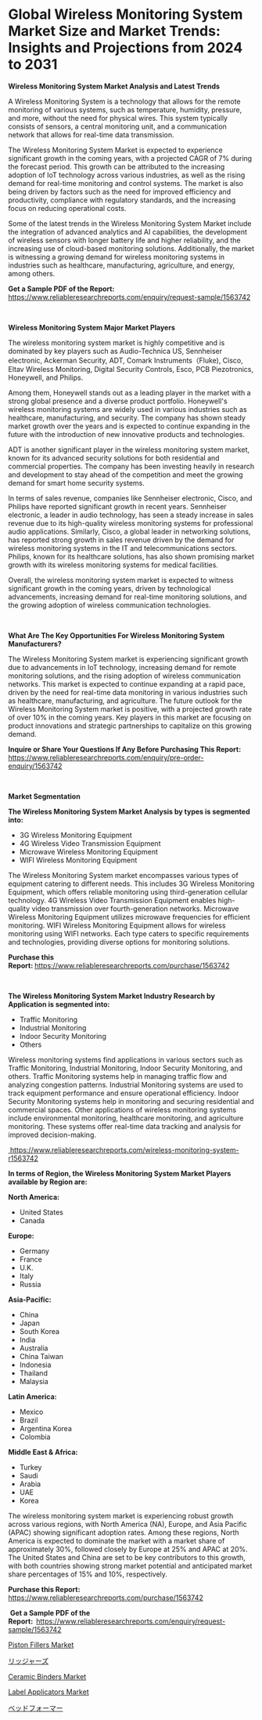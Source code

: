 <p><h1>Global Wireless Monitoring System Market Size and Market Trends: Insights and Projections from 2024 to 2031</h1></p><p><strong>Wireless Monitoring System Market Analysis and Latest Trends</strong></p>
<p><p>A Wireless Monitoring System is a technology that allows for the remote monitoring of various systems, such as temperature, humidity, pressure, and more, without the need for physical wires. This system typically consists of sensors, a central monitoring unit, and a communication network that allows for real-time data transmission.</p><p>The Wireless Monitoring System Market is expected to experience significant growth in the coming years, with a projected CAGR of 7% during the forecast period. This growth can be attributed to the increasing adoption of IoT technology across various industries, as well as the rising demand for real-time monitoring and control systems. The market is also being driven by factors such as the need for improved efficiency and productivity, compliance with regulatory standards, and the increasing focus on reducing operational costs.</p><p>Some of the latest trends in the Wireless Monitoring System Market include the integration of advanced analytics and AI capabilities, the development of wireless sensors with longer battery life and higher reliability, and the increasing use of cloud-based monitoring solutions. Additionally, the market is witnessing a growing demand for wireless monitoring systems in industries such as healthcare, manufacturing, agriculture, and energy, among others.</p></p>
<p><strong>Get a Sample PDF of the Report:&nbsp;</strong> <a href="https://www.reliableresearchreports.com/enquiry/request-sample/1563742">https://www.reliableresearchreports.com/enquiry/request-sample/1563742</a></p>
<p>&nbsp;</p>
<p><strong>Wireless Monitoring System Major Market Players</strong></p>
<p><p>The wireless monitoring system market is highly competitive and is dominated by key players such as Audio-Technica US, Sennheiser electronic, Ackerman Security, ADT, Comark Instruments（Fluke), Cisco, Eltav Wireless Monitoring, Digital Security Controls, Esco, PCB Piezotronics, Honeywell, and Philips.</p><p>Among them, Honeywell stands out as a leading player in the market with a strong global presence and a diverse product portfolio. Honeywell's wireless monitoring systems are widely used in various industries such as healthcare, manufacturing, and security. The company has shown steady market growth over the years and is expected to continue expanding in the future with the introduction of new innovative products and technologies.</p><p>ADT is another significant player in the wireless monitoring system market, known for its advanced security solutions for both residential and commercial properties. The company has been investing heavily in research and development to stay ahead of the competition and meet the growing demand for smart home security systems.</p><p>In terms of sales revenue, companies like Sennheiser electronic, Cisco, and Philips have reported significant growth in recent years. Sennheiser electronic, a leader in audio technology, has seen a steady increase in sales revenue due to its high-quality wireless monitoring systems for professional audio applications. Similarly, Cisco, a global leader in networking solutions, has reported strong growth in sales revenue driven by the demand for wireless monitoring systems in the IT and telecommunications sectors. Philips, known for its healthcare solutions, has also shown promising market growth with its wireless monitoring systems for medical facilities.</p><p>Overall, the wireless monitoring system market is expected to witness significant growth in the coming years, driven by technological advancements, increasing demand for real-time monitoring solutions, and the growing adoption of wireless communication technologies.</p></p>
<p>&nbsp;</p>
<p><strong>What Are The Key Opportunities For Wireless Monitoring System Manufacturers?</strong></p>
<p><p>The Wireless Monitoring System market is experiencing significant growth due to advancements in IoT technology, increasing demand for remote monitoring solutions, and the rising adoption of wireless communication networks. This market is expected to continue expanding at a rapid pace, driven by the need for real-time data monitoring in various industries such as healthcare, manufacturing, and agriculture. The future outlook for the Wireless Monitoring System market is positive, with a projected growth rate of over 10% in the coming years. Key players in this market are focusing on product innovations and strategic partnerships to capitalize on this growing demand.</p></p>
<p><strong>Inquire or Share Your Questions If Any Before Purchasing This Report:</strong> <a href="https://www.reliableresearchreports.com/enquiry/pre-order-enquiry/1563742">https://www.reliableresearchreports.com/enquiry/pre-order-enquiry/1563742</a></p>
<p>&nbsp;</p>
<p><strong>Market Segmentation</strong></p>
<p><strong>The Wireless Monitoring System Market Analysis by types is segmented into:</strong></p>
<p><ul><li>3G Wireless Monitoring Equipment</li><li>4G Wireless Video Transmission Equipment</li><li>Microwave Wireless Monitoring Equipment</li><li>WIFI Wireless Monitoring Equipment</li></ul></p>
<p><p>The Wireless Monitoring System market encompasses various types of equipment catering to different needs. This includes 3G Wireless Monitoring Equipment, which offers reliable monitoring using third-generation cellular technology. 4G Wireless Video Transmission Equipment enables high-quality video transmission over fourth-generation networks. Microwave Wireless Monitoring Equipment utilizes microwave frequencies for efficient monitoring. WIFI Wireless Monitoring Equipment allows for wireless monitoring using WIFI networks. Each type caters to specific requirements and technologies, providing diverse options for monitoring solutions.</p></p>
<p><strong>Purchase this Report:&nbsp;</strong><a href="https://www.reliableresearchreports.com/purchase/1563742">https://www.reliableresearchreports.com/purchase/1563742</a></p>
<p>&nbsp;</p>
<p><strong>The Wireless Monitoring System Market Industry Research by Application is segmented into:</strong></p>
<p><ul><li>Traffic Monitoring</li><li>Industrial Monitoring</li><li>Indoor Security Monitoring</li><li>Others</li></ul></p>
<p><p>Wireless monitoring systems find applications in various sectors such as Traffic Monitoring, Industrial Monitoring, Indoor Security Monitoring, and others. Traffic Monitoring systems help in managing traffic flow and analyzing congestion patterns. Industrial Monitoring systems are used to track equipment performance and ensure operational efficiency. Indoor Security Monitoring systems help in monitoring and securing residential and commercial spaces. Other applications of wireless monitoring systems include environmental monitoring, healthcare monitoring, and agriculture monitoring. These systems offer real-time data tracking and analysis for improved decision-making.</p></p>
<p><a href="https://www.reliableresearchreports.com/wireless-monitoring-system-r1563742">&nbsp;https://www.reliableresearchreports.com/wireless-monitoring-system-r1563742</a></p>
<p><strong>In terms of Region, the Wireless Monitoring System Market Players available by Region are:</strong></p>
<p>
    <p> <strong> North America: </strong>
        <ul>
            <li>United States</li>
            <li>Canada</li>
        </ul>
        </p> 
    <p> <strong> Europe: </strong>
        <ul>
            <li>Germany</li>
            <li>France</li>
            <li>U.K.</li>
            <li>Italy</li>
            <li>Russia</li>
        </ul>
        </p> 
    <p> <strong> Asia-Pacific: </strong>
        <ul>
            <li>China</li>
            <li>Japan</li>
            <li>South Korea</li>
            <li>India</li>
            <li>Australia</li>
            <li>China Taiwan</li>
            <li>Indonesia</li>
            <li>Thailand</li>
            <li>Malaysia</li>
        </ul>
        </p> 
    <p> <strong> Latin America: </strong>
        <ul>
            <li>Mexico</li>
            <li>Brazil</li>
            <li>Argentina Korea</li>
            <li>Colombia</li>
        </ul>
        </p> 
    <p> <strong> Middle East & Africa: </strong>
        <ul>
            <li>Turkey</li>
            <li>Saudi</li>
            <li>Arabia</li>
            <li>UAE</li>
            <li>Korea</li>
        </ul>
    </p>
    </p>
<p><p>The wireless monitoring system market is experiencing robust growth across various regions, with North America (NA), Europe, and Asia Pacific (APAC) showing significant adoption rates. Among these regions, North America is expected to dominate the market with a market share of approximately 30%, followed closely by Europe at 25% and APAC at 20%. The United States and China are set to be key contributors to this growth, with both countries showing strong market potential and anticipated market share percentages of 15% and 10%, respectively.</p></p>
<p><strong>Purchase this Report: </strong><a href="https://www.reliableresearchreports.com/purchase/1563742">https://www.reliableresearchreports.com/purchase/1563742</a></p>
<p>&nbsp;<strong>Get a Sample PDF of the Report:&nbsp;&nbsp;</strong><a href="https://www.reliableresearchreports.com/enquiry/request-sample/1563742">https://www.reliableresearchreports.com/enquiry/request-sample/1563742</a></p>
<p><strong></strong></p>
<p><p><a href="https://github.com/zjyglelu/Market-Research-Report-List-2/blob/main/piston-fillers-market.md">Piston Fillers Market</a></p><p><a href="https://github.com/avwofrml53535/Market-Research-Report-List-1/blob/main/290424136362.md">リッジャーズ</a></p><p><a href="https://issuu.com/reportprime-2/docs/ceramic-binders-market-size-2030.pptx">Ceramic Binders Market</a></p><p><a href="https://github.com/elizabethdagraca/Market-Research-Report-List-3/blob/main/label-applicators-market.md">Label Applicators Market</a></p><p><a href="https://github.com/vtbvgl20191192/Market-Research-Report-List-1/blob/main/492097636363.md">ベッドフォーマー</a></p></p>